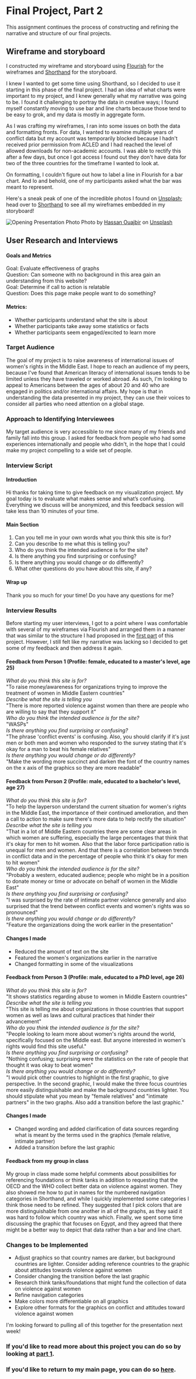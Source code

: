 # Final Project, Part 2
This assignment continues the process of constructing and refining the narrative and structure of our final projects.

## Wireframe and storyboard
I constructed my wireframe and storyboard using [Flourish](https://flourish.studio) for the wireframes and [Shorthand](https://shorthand.com/organisations/JSrgFWI7zn) for the storyboard. 

I knew I wanted to get some time using Shorthand, so I decided to use it starting in this phase of the final project. I had an idea of what charts were important to my project, and I knew generally what my narrative was going to be. I found it challenging to portray the data in creative ways; I found myself constantly moving to use bar and line charts because those tend to be easy to grok, and my data is mostly in aggregate form.

As I was crafting my wireframes, I ran into some issues on both the data and formatting fronts. For data, I wanted to examine multiple years of conflict data but my account was temporarily blocked because I hadn't received prior permission from ACLED and I had reached the level of allowed downloads for non-academic accounts. I was able to rectify this after a few days, but once I got access I found out they don't have data for two of the three countries for the timeframe I wanted to look at.

On formatting, I couldn't figure out how to label a line in Flourish for a bar chart. And lo and behold, one of my participants asked what the bar was meant to represent.

Here's a sneak peak of one of the incredible photos I found on [Unsplash](https://unsplash.com/s/photos/egypt?utm_source=unsplash&utm_medium=referral&utm_content=creditCopyText); head over to [Shorthand](https://shorthand.com/organisations/JSrgFWI7zn) to see all my wireframes embedded in my storyboard!

![Opening Presentation Photo](ouajbir-unsplash.jpg)
Photo by [Hassan Ouajbir](https://unsplash.com/@hazardos?utm_source=unsplash&utm_medium=referral&utm_content=creditCopyText) on [Unsplash](https://unsplash.com/s/photos/egypt?utm_source=unsplash&utm_medium=referral&utm_content=creditCopyText)
<br>
## User Research and Interviews
#### Goals and Metrics
Goal: Evaluate effectiveness of graphs<br>
Question: Can someone with no background in this area gain an understanding from this website?<br>
Goal: Determine if call to action is relatable<br>
Question: Does this page make people want to do something?
#### Metrics:
- Whether participants understand what the site is about
- Whether participants take away some statistics or facts
- Whether participants seem engaged/excited to learn more 

### Target Audience
The goal of my project is to raise awareness of international issues of women's rights in the Middle East. I hope to reach an audience of my peers, because I've found that American literacy of international issues tends to be limited unless they have traveled or worked abroad. As such, I'm looking to appeal to Americans between the ages of about 20 and 40 who are engaged in politics and/or international affairs. My hope is that in understanding the data presented in my project, they can use their voices to consider all parties who need attention on a global stage.
### Approach to Identifying Interviewees
My target audience is very accessible to me since many of my friends and family fall into this group. I asked for feedback from people who had some experiences internationally and people who didn't, in the hope that I could make my project compelling to a wide set of people.
### Interview Script
#### Introduction
Hi thanks for taking time to give feedback on my visualization project. My goal today is to evaluate what makes sense and what’s confusing. Everything we discuss will be anonymized, and this feedback session will take less than 10 minutes of your time.
#### Main Section
1. Can you tell me in your own words what you think this site is for?
2. Can you describe to me what this is telling you?
3. Who do you think the intended audience is for the site?
4. Is there anything you find surprising or confusing?
5. Is there anything you would change or do differently?
6. What other questions do you have about this site, if any?

#### Wrap up
Thank you so much for your time! Do you have any questions for me?

### Interview Results

Before starting my user interviews, I got to a point where I was comfortable with several of my wireframes via Flourish and arranged them in a manner that was similar to the structure I had proposed in the [first part](/final_proj_p1.md) of this project. However, I still felt like my narrative was lacking so I decided to get some of my feedback and then address it again.

#### Feedback from Person 1 (Profile: female, educated to a master's level, age 25)
_What do you think this site is for?_<br>
"To raise money/awareness for organizations trying to improve the treatment of women in Middle Eastern countries"<br>
_Describe what the site is telling you_<br>
"There is more reported violence against women than there are people who are willing to say that they support it"<br>
_Who do you think the intended audience is for the site?_<br>
"WASPs"<br>
_Is there anything you find surprising or confusing?_<br>
"The phrase 'conflict events' is confusing. Also, you should clarify if it's just men or both men and women who responded to the survey stating that it's okay for a man to beat his female relatives"<br>
_Is there anything you would change or do differently?_<br>
"Make the wording more succinct and darken the font of the country names on the x axis of the graphics so they are more readable"<br>

#### Feedback from Person 2 (Profile: male, educated to a bachelor's level, age 27)
_What do you think this site is for?_<br>
"To help the layperson understand the current situation for women's rights in the Middle East, the importance of their continued amelioration, and then a call to action to make sure there's more data to help rectify the situation"<br>
_Describe what the site is telling you_<br>
"That in a lot of Middle Eastern countries there are some clear areas in which women are suffering, especially the large percentages that think that it's okay for men to hit women. Also that the labor force participation ratio is unequal for men and women. And that there is a correlation between trends in conflict data and in the percentage of people who think it's okay for men to hit women"<br>
_Who do you think the intended audience is for the site?_<br>
"Probably a western, educated audience; people who might be in a position to donate money or time or advocate on behalf of women in the Middle East"<br>
_Is there anything you find surprising or confusing?_<br>
"I was surprised by the rate of intimate partner violence generally and also surprised that the trend between conflict events and women's rights was so pronounced"<br>
_Is there anything you would change or do differently?_<br>
"Feature the organizations doing the work earlier in the presentation"<br>

#### Changes I made
- Reduced the amount of text on the site
- Featured the women's organizations earlier in the narrative
- Changed formatting in some of the visualizations

#### Feedback from Person 3 (Profile: male, educated to a PhD level, age 26)
_What do you think this site is for?_<br>
"It shows statistics regarding abuse to women in Middle Eastern countries"<br>
_Describe what the site is telling you_<br>
"This site is telling me about organizations in those countries that support women as well as laws and cultural practices that hinder their advancement"<br>
_Who do you think the intended audience is for the site?_<br>
"People looking to learn more about women's rights around the world, specifically focused on the Middle east. But anyone interested in women's rights would find this site useful."<br>
_Is there anything you find surprising or confusing?_<br>
"Nothing confusing; surprising were the statistics on the rate of people that thought it was okay to beat women"<br>
_Is there anything you would change or do differently?_<br>
"I would pick other countries to highlight in the first graphic, to give perspective. In the second graphic, I would make the three focus countries more easily distinguishable and make the background countries lighter. You should stipulate what you mean by "female relatives" and "intimate partners" in the two graphs. Also add a transition before the last graphic."<br>

#### Changes I made
- Changed wording and added clarification of data sources regarding what is meant by the terms used in the graphics (female relative, intimate partner)
- Added a transition before the last graphic

#### Feedback from my group in class
My group in class made some helpful comments about possibilities for referencing foundations or think tanks in addition to requesting that the OECD and the WHO collect better data on violence against women. They also showed me how to put in names for the numbered navigation categories in Shorthand, and while I quickly implemented some categories I think those need to be refined. They suggested that I pick colors that are more distinguishable from one another in all of the graphs, as they said it was hard to follow which country was which. Finally, we spent some time discussing the graphic that focuses on Egypt, and they agreed that there might be a better way to depict that data rather than a bar and line chart.

### Changes to be Implemented
- Adjust graphics so that country names are darker, but background countries are lighter. Consider adding reference countries to the graphic about attitudes towards violence against women
- Consider changing the transition before the last graphic
- Research think tanks/foundations that might fund the collection of data on violence against women
- Refine navigation categories
- Make colors more differentiable on all graphics
- Explore other formats for the graphics on conflict and attitudes toward violence against women

I'm looking forward to pulling all of this together for the presentation next week!

### If you'd like to read more about this project you can do so by looking at [part 1](/final_proj_p1.md).
### If you'd like to return to my main page, you can do so [here](/README.md).
